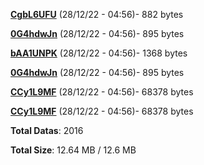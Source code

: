[**CgbL6UFU**](/data/CgbL6UFU.txt) (28/12/22 - 04:56)- 882 bytes

[**0G4hdwJn**](/data/0G4hdwJn.txt) (28/12/22 - 04:56)- 895 bytes

[**bAA1UNPK**](/data/bAA1UNPK.txt) (28/12/22 - 04:56)- 1368 bytes

[**0G4hdwJn**](/data/0G4hdwJn.txt) (28/12/22 - 04:56)- 895 bytes

[**CCy1L9MF**](/data/CCy1L9MF.txt) (28/12/22 - 04:56)- 68378 bytes

[**CCy1L9MF**](/data/CCy1L9MF.txt) (28/12/22 - 04:56)- 68378 bytes

**Total Datas**: 2016

**Total Size**: 12.64 MB / 12.6 MB